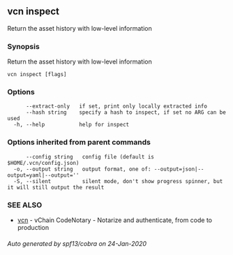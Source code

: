 ## vcn inspect

Return the asset history with low-level information

### Synopsis

Return the asset history with low-level information

```
vcn inspect [flags]
```

### Options

```
      --extract-only   if set, print only locally extracted info
      --hash string    specify a hash to inspect, if set no ARG can be used
  -h, --help           help for inspect
```

### Options inherited from parent commands

```
      --config string   config file (default is $HOME/.vcn/config.json)
  -o, --output string   output format, one of: --output=json|--output=yaml|--output=''
  -S, --silent          silent mode, don't show progress spinner, but it will still output the result
```

### SEE ALSO

* [vcn](vcn.md)	 - vChain CodeNotary - Notarize and authenticate, from code to production

###### Auto generated by spf13/cobra on 24-Jan-2020
